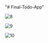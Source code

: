 "# Final-Todo-App" 

![8](https://user-images.githubusercontent.com/78713326/113429228-e6019280-93f7-11eb-9792-710af1ac0d55.JPG)

![9](https://user-images.githubusercontent.com/78713326/113429409-337dff80-93f8-11eb-968f-4d19b7e50417.JPG)

![10](https://user-images.githubusercontent.com/78713326/113429474-4e507400-93f8-11eb-9c53-41002dad109d.JPG)

